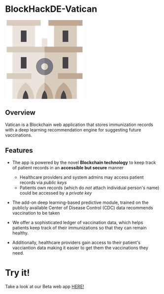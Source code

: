 # BlockHackDE-Vatican
![alt text](Assets/vatican.png)

## Overview

Vatican is a Blockchain web application that stores immunization records with a deep learning recommendation engine for suggesting future vaccinations. 

## Features

* The app is powered by the novel **Blockchain technology** to keep track of patient records in an **accessible but secure** manner

	- Healthcare providers and system admins may access patient records via *public keys*
	- Patients own records (which do *not* attach individual person's name) could be accessed by a *private key* 

* The add-on deep learning-based predictive module, trained on the publicly available Center of Disease Control (CDC) data recommends vaccination to be taken

* We offer a sophisticated ledger of vaccination data, which helps patients keep track of their immunizations so that they can remain healthy. 

* Additionally, healthcare providers gain access to their patient's vacciantion data making it easier to get them the vaccinations they need.

# Try it!

Take a look at our Beta web app [HERE!](http://www..com/)
